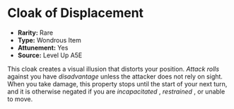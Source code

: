 
# Cloak of Displacement

* **Rarity:** Rare
* **Type:** Wondrous Item
* **Attunement:** Yes
* **Source:** Level Up A5E


This cloak creates a visual illusion that distorts your position. _Attack rolls_  against you have _disadvantage_  unless the attacker does not rely on sight. When you take damage, this property stops until the start of your next turn, and it is otherwise negated if you are _incapacitated_ , _restrained_ , or unable to move.
